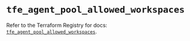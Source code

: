 # `tfe_agent_pool_allowed_workspaces`

Refer to the Terraform Registry for docs: [`tfe_agent_pool_allowed_workspaces`](https://registry.terraform.io/providers/hashicorp/tfe/0.51.1/docs/resources/agent_pool_allowed_workspaces).
